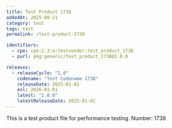 ```yaml
---
title: Test Product 1738
addedAt: 2025-08-21
category: test
tags: test
permalink: /test-product-1738

identifiers:
  - cpe: cpe:2.3:a:testvendor:test_product_1738
  - purl: pkg:generic/test_product_1738@1.0.0

releases:
  - releaseCycle: "1.0"
    codename: "Test Codename 1738"
    releaseDate: 2025-01-01
    eol: 2026-01-01
    latest: "1.0.0"
    latestReleaseDate: 2025-01-01
---
```


This is a test product file for performance testing. Number: 1738
